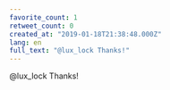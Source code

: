 ```yaml
---
favorite_count: 1
retweet_count: 0
created_at: "2019-01-18T21:38:48.000Z"
lang: en
full_text: "@lux_lock Thanks!"
---
```


@lux_lock Thanks!
